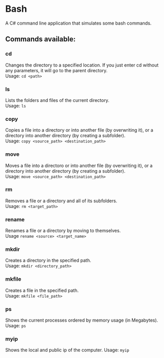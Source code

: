 # Bash
A C# command line application that simulates some bash commands.


## Commands available:
### cd
Changes the directory to a specified location. If you just enter cd without any parameters, it will go to the parent directory. <br>
Usage: `cd <path>`

### ls
Lists the folders and files of the current directory. <br>
Usage: `ls`

### copy
Copies a file into a directory or into another file (by overwriting it), or a directory into another directory (by creating a subfolder). <br>
Usage: `copy <source_path> <destination_path>`

### move
Moves a file into a directoro or into another file (by overwriting it), or a directory into another directory (by creating a subfolder). <br> 
Usage: `move <source_path> <destination_path>`

### rm
Removes a file or a directory and all of its subfolders. <br>
Usage: `rm <target_path>`

### rename
Renames a file or a directory by moving to themselves. <br>
Usage `rename <source> <target_name>`

### mkdir
Creates a directory in the specified path. <br>
Usage: `mkdir <directory_path>`

### mkfile
Creates a file in the specified path. <br>
Usage: `mkfile <file_path>` 

### ps
Shows the current processes ordered by memory usage (in Megabytes). <br>
Usage: `ps`

### myip
Shows the local and public ip of the computer.
Usage: `myip`


